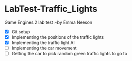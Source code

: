 # LabTest-Traffic_Lights
 Game Engines 2 lab test
 ~by Emma Neeson

- [x] Git setup
- [x] Implementing the positions of the traffic lights
- [x] Implementing the traffic light AI
- [ ] Implementing the car movement	
- [ ] Getting the car to pick random green traffic lights to go to	
